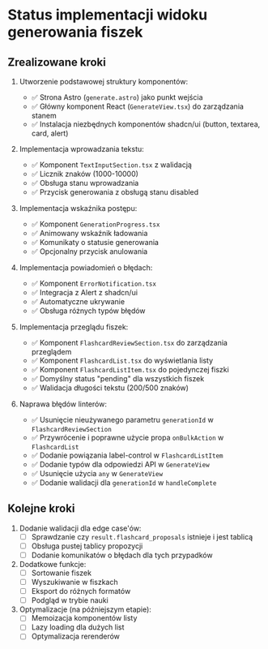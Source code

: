 # Status implementacji widoku generowania fiszek

## Zrealizowane kroki

1. Utworzenie podstawowej struktury komponentów:
   - ✅ Strona Astro (`generate.astro`) jako punkt wejścia
   - ✅ Główny komponent React (`GenerateView.tsx`) do zarządzania stanem
   - ✅ Instalacja niezbędnych komponentów shadcn/ui (button, textarea, card, alert)

2. Implementacja wprowadzania tekstu:
   - ✅ Komponent `TextInputSection.tsx` z walidacją
   - ✅ Licznik znaków (1000-10000)
   - ✅ Obsługa stanu wprowadzania
   - ✅ Przycisk generowania z obsługą stanu disabled

3. Implementacja wskaźnika postępu:
   - ✅ Komponent `GenerationProgress.tsx`
   - ✅ Animowany wskaźnik ładowania
   - ✅ Komunikaty o statusie generowania
   - ✅ Opcjonalny przycisk anulowania

4. Implementacja powiadomień o błędach:
   - ✅ Komponent `ErrorNotification.tsx`
   - ✅ Integracja z Alert z shadcn/ui
   - ✅ Automatyczne ukrywanie
   - ✅ Obsługa różnych typów błędów

5. Implementacja przeglądu fiszek:
   - ✅ Komponent `FlashcardReviewSection.tsx` do zarządzania przeglądem
   - ✅ Komponent `FlashcardList.tsx` do wyświetlania listy
   - ✅ Komponent `FlashcardListItem.tsx` do pojedynczej fiszki
   - ✅ Domyślny status "pending" dla wszystkich fiszek
   - ✅ Walidacja długości tekstu (200/500 znaków)

6. Naprawa błędów linterów:
   - ✅ Usunięcie nieużywanego parametru `generationId` w `FlashcardReviewSection`
   - ✅ Przywrócenie i poprawne użycie propa `onBulkAction` w `FlashcardList`
   - ✅ Dodanie powiązania label-control w `FlashcardListItem`
   - ✅ Dodanie typów dla odpowiedzi API w `GenerateView`
   - ✅ Usunięcie użycia `any` w `GenerateView`
   - ✅ Dodanie walidacji dla `generationId` w `handleComplete`

## Kolejne kroki

1. Dodanie walidacji dla edge case'ów:
   - [ ] Sprawdzanie czy `result.flashcard_proposals` istnieje i jest tablicą
   - [ ] Obsługa pustej tablicy propozycji
   - [ ] Dodanie komunikatów o błędach dla tych przypadków

2. Dodatkowe funkcje:
   - [ ] Sortowanie fiszek
   - [ ] Wyszukiwanie w fiszkach
   - [ ] Eksport do różnych formatów
   - [ ] Podgląd w trybie nauki

3. Optymalizacje (na późniejszym etapie):
   - [ ] Memoizacja komponentów listy
   - [ ] Lazy loading dla dużych list
   - [ ] Optymalizacja rerenderów
